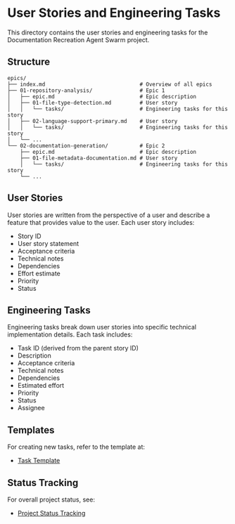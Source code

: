 # User Stories and Engineering Tasks

This directory contains the user stories and engineering tasks for the Documentation Recreation Agent Swarm project.

## Structure

```
epics/
├── index.md                              # Overview of all epics
├── 01-repository-analysis/               # Epic 1
│   ├── epic.md                           # Epic description
│   ├── 01-file-type-detection.md         # User story
│   │   └── tasks/                        # Engineering tasks for this story
│   ├── 02-language-support-primary.md    # User story
│   │   └── tasks/                        # Engineering tasks for this story
│   └── ...
└── 02-documentation-generation/          # Epic 2
    ├── epic.md                           # Epic description
    ├── 01-file-metadata-documentation.md # User story
    │   └── tasks/                        # Engineering tasks for this story
    └── ...
```

## User Stories

User stories are written from the perspective of a user and describe a feature that provides value to the user. Each user story includes:

- Story ID
- User story statement
- Acceptance criteria
- Technical notes
- Dependencies
- Effort estimate
- Priority
- Status

## Engineering Tasks

Engineering tasks break down user stories into specific technical implementation details. Each task includes:

- Task ID (derived from the parent story ID)
- Description
- Acceptance criteria
- Technical notes
- Dependencies
- Estimated effort
- Priority
- Status
- Assignee

## Templates

For creating new tasks, refer to the template at:
- [Task Template](/docs/templates/task_template.md)

## Status Tracking

For overall project status, see:
- [Project Status Tracking](/docs/project/status_tracking.md)